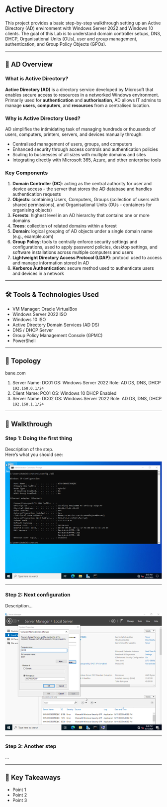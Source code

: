 # Active Directory

This project provides a basic step-by-step walkthrough setting up an Active Directory (AD) environment with Windows Server 2022 and Windows 10 clients. The goal of this Lab is to understand domain controller setups, DNS, DHCP, Organisational Units (OUs), user and group management, authentication, and Group Policy Objects (GPOs).

---

## 🧮 AD Overview

### What is Active Directory?  
**Active Directory (AD)** is a directory service developed by Microsoft that enables secure access to resources in a networked Windows environment. Primarily used for **authentication** and **authorisation**, AD allows IT admins to manage **users**, **computers**, and **resources** from a centralised location.

### Why is Active Directory Used?  
AD simplifies the intimidating task of managing hundreds or thousands of users, computers, printers, servers, and devices manually through:
- Centralised management of users, groups, and computers
- Enhanced security through access controls and authentication policies
- Scaling to businesses of all sizes with multiple domains and sites
- Integrating directly with Microsoft 365, Azure, and other enterprise tools

### Key Components
1. **Domain Controller (DC)**: acting as the central authority for user and device access - the server that stores the AD database and handles authentication requests
2. **Objects**: containing Users, Computers, Groups (collection of users with shared permissions), and Organisational Units (OUs - containers for organising objects)
3. **Forests**: highest level in an AD hierarchy that contains one or more domains
4. **Trees**: collection of related domains within a forest
5. **Domain**: logical grouping of AD objects under a single domain name (e.g., example.com)
6. **Group Policy**: tools to centrally enforce security settings and configurations, used to apply password policies, desktop settings, and software installations across multiple computers and users
7. **Lightweight Directory Access Protocol (LDAP)**: protocol used to access and manage information stored in AD
8. **Kerberos Authentication**: secure method used to authenticate users and devices in a network

---

## 🛠 Tools & Technologies Used
- VM Manager: Oracle VirtualBox
- Windows Server 2022 ISO
- Windows 10 ISO
- Active Directory Domain Services (AD DS)
- DNS / DHCP Server
- Group Policy Management Console (GPMC)
- PowerShell

---

## 🔧 Topology
bane.com
1. Server Name: DC01
   OS: Windows Server 2022
   Role: AD DS, DNS, DHCP
   `192.168.0.1/24`
2. Client Name: PC01
   OS: Windows 10
   DHCP Enabled
3. Server Name: DC02
   OS: Windows Server 2022
   Role: AD DS, DNS, DHCP
   `192.168.1.1/24`

---

## 🚀 Walkthrough

### Step 1: Doing the first thing

Description of the step.  
Here’s what you should see:

![Descriptive Alt Text](images/step1.png)

---

### Step 2: Next configuration

Description…

![Descriptive Alt Text](images/step2.png)

---

### Step 3: Another step

…

---

## 🎯 Key Takeaways

- Point 1  
- Point 2  
- Point 3

